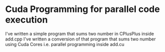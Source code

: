 # Cuda Programming for parallel code execution

I've written a simple program that sums two number in CPlusPlus inside add.cpp
I've written a conversion of that program that sums two number using Cuda Cores i.e. parallel programming inside add.cu
